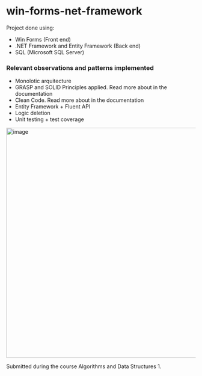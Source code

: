 # win-forms-net-framework

Project done using:

- Win Forms (Front end)
- .NET Framework and Entity Framework (Back end)
- SQL (Microsoft SQL Server)

### Relevant observations and patterns implemented

- Monolotic arquitecture
- GRASP and SOLID Principles applied. Read more about in the documentation
- Clean Code. Read more about in the documentation
- Entity Framework + Fluent API
- Logic deletion
- Unit testing + test coverage

<img width="611" alt="image" src="https://github.com/santitopo/win-forms-net-framework/assets/43559181/1331abbf-f745-466c-ad69-13ca9d241c00">

Submitted during the course Algorithms and Data Structures 1.

